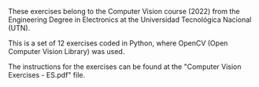These exercises belong to the Computer Vision course (2022) from the Engineering Degree in Electronics at the Universidad Tecnológica Nacional (UTN).

This is a set of 12 exercises coded in Python, where OpenCV (Open Computer Vision Library) was used. 

The instructions for the exercises can be found at the "Computer Vision Exercises - ES.pdf" file.
